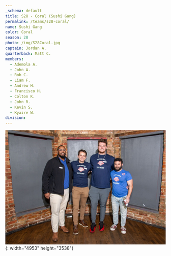 ```yaml
---
_schema: default
title: S28 - Coral (Sushi Gang)
permalink: /teams/s28-coral/
name: Sushi Gang
color: Coral
season: 28
photo: /img/S28Coral.jpg
captain: Jordan A.
quarterback: Matt C.
members:
  - Ademola A.
  - John A.
  - Rob C.
  - Liam F.
  - Andrew H.
  - Francisco H.
  - Colton K.
  - John R.
  - Kevin S.
  - Kyaire W.
division:
---
```

![](/img/da2-7066.jpg){: width="4953" height="3538"}
